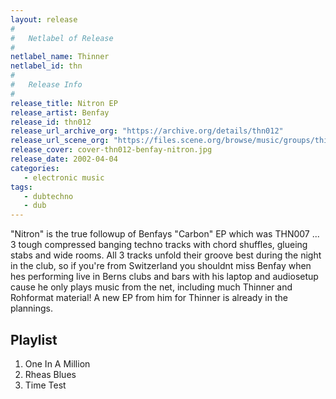 ```yaml
---
layout: release
#
#   Netlabel of Release
#
netlabel_name: Thinner
netlabel_id: thn
#
#   Release Info
#
release_title: Nitron EP
release_artist: Benfay
release_id: thn012
release_url_archive_org: "https://archive.org/details/thn012"
release_url_scene_org: "https://files.scene.org/browse/music/groups/thinner/zip/"
release_cover: cover-thn012-benfay-nitron.jpg
release_date: 2002-04-04
categories:
   - electronic music
tags:
   - dubtechno
   - dub
---
```

"Nitron" is the true followup of Benfays "Carbon" EP which was THN007 ... 3 tough compressed banging techno tracks with chord shuffles, glueing stabs and wide rooms. All 3 tracks unfold their groove best during the night in the club, so if you're from Switzerland you shouldnt miss Benfay when hes performing live in Berns clubs and bars with his laptop and audiosetup cause he only plays music from the net, including much Thinner and Rohformat material! A new EP from him for Thinner is already in the plannings.


## Playlist

1. One In A Million
2. Rheas Blues
3. Time Test
